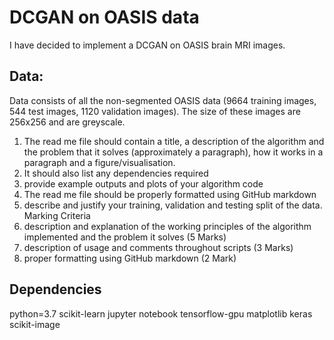 # DCGAN on OASIS data
I have decided to implement a DCGAN on OASIS brain MRI images.

## Data:
Data consists of all the non-segmented OASIS data (9664 training images, 544 test images, 1120 validation images). The size of these images are 256x256 and are greyscale.

1. The read me file should contain a title, a description of the algorithm and the problem that it solves
(approximately a paragraph), how it works in a paragraph and a figure/visualisation.
2. It should also list any dependencies required
3. provide example outputs and plots of your algorithm code
4. The read me file should be properly formatted using GitHub markdown
5. describe and justify your training, validation and testing split of the data.
Marking Criteria
1. description and explanation of the working principles of the algorithm implemented and the problem it
solves (5 Marks)
2. description of usage and comments throughout scripts (3 Marks)
3. proper formatting using GitHub markdown (2 Mark)

## Dependencies
python=3.7 scikit-learn jupyter notebook tensorflow-gpu matplotlib keras scikit-image
